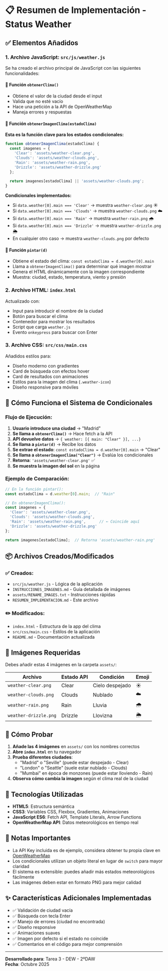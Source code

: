 # 📋 Resumen de Implementación - Status Weather

## ✅ Elementos Añadidos

### 1. **Archivo JavaScript: `src/js/weather.js`**

Se ha creado el archivo principal de JavaScript con las siguientes funcionalidades:

#### 🔹 Función `obtenerClima()`
- Obtiene el valor de la ciudad desde el input
- Valida que no esté vacío
- Hace una petición a la API de OpenWeatherMap
- Maneja errores y respuestas

#### 🔹 Función `obtenerImagenClima(estadoClima)`
**Esta es la función clave para los estados condicionales:**

```javascript
function obtenerImagenClima(estadoClima) {
  const imagenes = {
    'Clear': 'assets/weather-clear.png',
    'Clouds': 'assets/weather-clouds.png',
    'Rain': 'assets/weather-rain.png',
    'Drizzle': 'assets/weather-drizzle.png'
  };
  
  return imagenes[estadoClima] || 'assets/weather-clouds.png';
}
```

**Condicionales implementados:**
- Si `data.weather[0].main === 'Clear'` → muestra `weather-clear.png` ☀️
- Si `data.weather[0].main === 'Clouds'` → muestra `weather-clouds.png` ☁️
- Si `data.weather[0].main === 'Rain'` → muestra `weather-rain.png` 🌧️
- Si `data.weather[0].main === 'Drizzle'` → muestra `weather-drizzle.png` 🌦️
- En cualquier otro caso → muestra `weather-clouds.png` por defecto

#### 🔹 Función `pintar(d)`
- Obtiene el estado del clima: `const estadoClima = d.weather[0].main`
- Llama a `obtenerImagenClima()` para determinar qué imagen mostrar
- Genera el HTML dinámicamente con la imagen correspondiente
- Muestra: ciudad, estado, temperatura, viento y presión

### 2. **Archivo HTML: `index.html`**

Actualizado con:
- Input para introducir el nombre de la ciudad
- Botón para buscar el clima
- Contenedor para mostrar los resultados
- Script que carga `weather.js`
- Evento `onkeypress` para buscar con Enter

### 3. **Archivo CSS: `src/css/main.css`**

Añadidos estilos para:
- Diseño moderno con gradientes
- Card de búsqueda con efectos hover
- Card de resultados con animaciones
- Estilos para la imagen del clima (`.weather-icon`)
- Diseño responsive para móviles

## 🎯 Cómo Funciona el Sistema de Condicionales

### Flujo de Ejecución:

1. **Usuario introduce una ciudad** → "Madrid"
2. **Se llama a `obtenerClima()`** → Hace fetch a la API
3. **API devuelve datos** → `{ weather: [{ main: "Clear" }], ...}`
4. **Se llama a `pintar(d)`** → Recibe los datos
5. **Se extrae el estado**: `const estadoClima = d.weather[0].main` → "Clear"
6. **Se llama a `obtenerImagenClima("Clear")`** → Evalúa los condicionales
7. **Retorna**: `'assets/weather-clear.png'` ✅
8. **Se muestra la imagen del sol** en la página

### Ejemplo de Comparación:

```javascript
// En la función pintar():
const estadoClima = d.weather[0].main;  // "Rain"

// En obtenerImagenClima():
const imagenes = {
  'Clear': 'assets/weather-clear.png',
  'Clouds': 'assets/weather-clouds.png',
  'Rain': 'assets/weather-rain.png',      // ← Coincide aquí
  'Drizzle': 'assets/weather-drizzle.png'
};

return imagenes[estadoClima];  // Retorna 'assets/weather-rain.png'
```

## 📦 Archivos Creados/Modificados

### ✅ Creados:
- `src/js/weather.js` - Lógica de la aplicación
- `INSTRUCCIONES_IMAGENES.md` - Guía detallada de imágenes
- `assets/RENAME_IMAGES.txt` - Instrucciones rápidas
- `RESUMEN_IMPLEMENTACION.md` - Este archivo

### ✏️ Modificados:
- `index.html` - Estructura de la app del clima
- `src/css/main.css` - Estilos de la aplicación
- `README.md` - Documentación actualizada

## 🎨 Imágenes Requeridas

Debes añadir estas 4 imágenes en la carpeta `assets/`:

| Archivo | Estado API | Condición | Emoji |
|---------|-----------|-----------|-------|
| `weather-clear.png` | Clear | Cielo despejado | ☀️ |
| `weather-clouds.png` | Clouds | Nublado | ☁️ |
| `weather-rain.png` | Rain | Lluvia | 🌧️ |
| `weather-drizzle.png` | Drizzle | Llovizna | 🌦️ |

## 🚀 Cómo Probar

1. **Añade las 4 imágenes** en `assets/` con los nombres correctos
2. **Abre `index.html`** en tu navegador
3. **Prueba diferentes ciudades**:
   - "Madrid" o "Seville" (puede estar despejado - Clear)
   - "London" o "Seattle" (suele estar nublado - Clouds)
   - "Mumbai" en época de monzones (puede estar lloviendo - Rain)
4. **Observa cómo cambia la imagen** según el clima real de la ciudad

## 🔧 Tecnologías Utilizadas

- **HTML5**: Estructura semántica
- **CSS3**: Variables CSS, Flexbox, Gradientes, Animaciones
- **JavaScript ES6**: Fetch API, Template Literals, Arrow Functions
- **OpenWeatherMap API**: Datos meteorológicos en tiempo real

## 📝 Notas Importantes

- La API Key incluida es de ejemplo, considera obtener tu propia clave en [OpenWeatherMap](https://openweathermap.org/api)
- Los condicionales utilizan un objeto literal en lugar de `switch` para mayor claridad
- El sistema es extensible: puedes añadir más estados meteorológicos fácilmente
- Las imágenes deben estar en formato PNG para mejor calidad

## ✨ Características Adicionales Implementadas

- ✅ Validación de ciudad vacía
- ✅ Búsqueda con tecla Enter
- ✅ Manejo de errores (ciudad no encontrada)
- ✅ Diseño responsive
- ✅ Animaciones suaves
- ✅ Imagen por defecto si el estado no coincide
- ✅ Comentarios en el código para mejor comprensión

---

**Desarrollado para**: Tarea 3 - DEW - 2ºDAW  
**Fecha**: Octubre 2025
